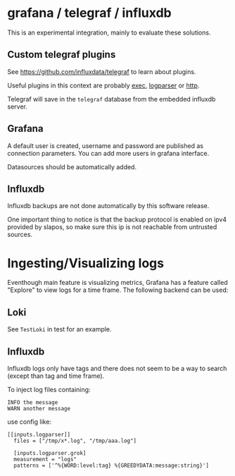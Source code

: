 # grafana / telegraf / influxdb

This is an experimental integration, mainly to evaluate these solutions.

## Custom telegraf plugins


See https://github.com/influxdata/telegraf to learn about plugins.

Useful plugins in this context are probably
[exec](https://github.com/influxdata/telegraf/tree/v1.17.3/plugins/inputs/exec),
[logparser](https://github.com/influxdata/telegraf/tree/v1.17.3/plugins/inputs/logparser)
or
[http](https://github.com/influxdata/telegraf/tree/v1.17.3/plugins/inputs/http).

Telegraf will save in the `telegraf` database from the embedded influxdb server.


## Grafana

A default user is created, username and password are published as connection
parameters. You can add more users in grafana interface.

Datasources should be automatically added.

## Influxdb

Influxdb backups are not done automatically by this software release.

One important thing to notice is that the backup protocol is enabled on ipv4
provided by slapos, so make sure this ip is not reachable from untrusted
sources.

# Ingesting/Visualizing logs

Eventhough main feature is visualizing metrics, Grafana has a feature called "Explore" to view logs for a time frame.
The following backend can be used:

## Loki

See `TestLoki` in test for an example.

## Influxdb

Influxdb logs only have tags and there does not seem to be a way to search (except than tag and time frame).

To inject log files containing:
```
INFO the message
WARN another message
```

use config like:

```
[[inputs.logparser]]
  files = ["/tmp/x*.log", "/tmp/aaa.log"]

  [inputs.logparser.grok]
  measurement = "logs"
  patterns = ['^%{WORD:level:tag} %{GREEDYDATA:message:string}']
```
